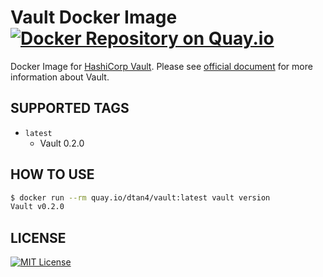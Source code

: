 # Vault Docker Image [![Docker Repository on Quay.io](https://quay.io/repository/dtan4/vault/status "Docker Repository on Quay.io")](https://quay.io/repository/dtan4/vault)
Docker Image for [HashiCorp Vault](https://www.vaultproject.io/).
Please see [official document](https://www.vaultproject.io/docs/index.html) for more information about Vault.

## SUPPORTED TAGS

- `latest`
  - Vault 0.2.0

## HOW TO USE

```bash
$ docker run --rm quay.io/dtan4/vault:latest vault version
Vault v0.2.0
```

## LICENSE
[![MIT License](http://img.shields.io/badge/license-MIT-blue.svg?style=flat)](LICENSE)
